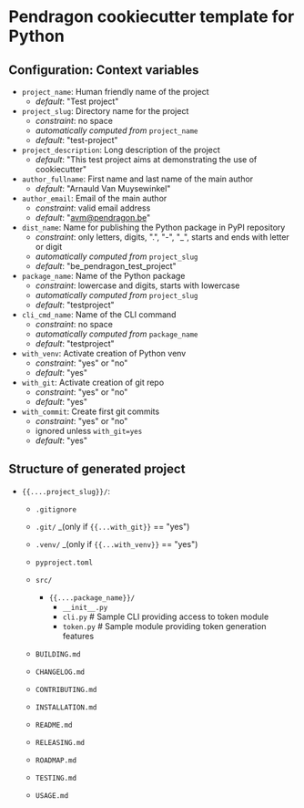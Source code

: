 # Pendragon cookiecutter template for Python

## Configuration: Context variables

- `project_name`: Human friendly name of the project
     - _default_: "Test project"
- `project_slug`: Directory name for the project
     - _constraint_: no space
     - _automatically computed from_ `project_name`
     - _default_: "test-project"
- `project_description`: Long description of the project
     - _default_: "This test project aims at demonstrating the use of cookiecutter"
- `author_fullname`: First name and last name of the main author
     - _default_: "Arnauld Van Muysewinkel"
- `author_email`: Email of the main author
     - _constraint_: valid email address
     - _default_: "avm@pendragon.be"
- `dist_name`: Name for publishing the Python package in PyPI repository
     - _constraint_: only letters, digits, ".", "-", "_", starts and ends with letter or digit
     - _automatically computed from_ `project_slug`
     - _default_: "be_pendragon_test_project"
- `package_name`: Name of the Python package
     - _constraint_: lowercase and digits, starts with lowercase
     - _automatically computed from_ `project_slug`
     - _default_: "testproject"
- `cli_cmd_name`: Name of the CLI command
     - _constraint_: no space
     - _automatically computed from_ `package_name`
     - _default_: "testproject"
- `with_venv`: Activate creation of Python venv
     - _constraint_: "yes" or "no"
     - _default_: "yes"
- `with_git`: Activate creation of git repo
     - _constraint_: "yes" or "no"
     - _default_: "yes"
- `with_commit`: Create first git commits
     - _constraint_: "yes" or "no"
     - ignored unless `with_git=yes`
     - _default_: "yes"

## Structure of generated project

- `{{....project_slug}}/`:
   - `.gitignore`
   - `.git/` _(only if `{{...with_git}}` == "yes")
   - `.venv/` _(only if `{{...with_venv}}` == "yes")
   - `pyproject.toml`
   - `src/`
      - `{{....package_name}}/`
         - `__init__.py`
         - `cli.py` # Sample CLI providing access to token module
         - `token.py`  # Sample module providing token generation features

   - `BUILDING.md`
   - `CHANGELOG.md`
   - `CONTRIBUTING.md`
   - `INSTALLATION.md`
   - `README.md`
   - `RELEASING.md`
   - `ROADMAP.md`
   - `TESTING.md`
   - `USAGE.md`
